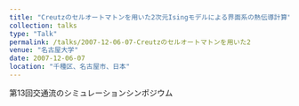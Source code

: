 ```yaml
---
title: "Creutzのセルオートマトンを用いた2次元Isingモデルによる界面系の熱伝導計算"
collection: talks
type: "Talk"
permalink: /talks/2007-12-06-07-Creutzのセルオートマトンを用いた2
venue: "名古屋大学"
date: 2007-12-06-07
location: "千種区、名古屋市、日本"
---
```


第13回交通流のシミュレーションシンポジウム
